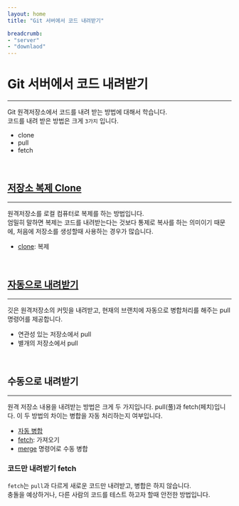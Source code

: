 ```yaml
---
layout: home
title: "Git 서버에서 코드 내려받기"

breadcrumb:
- "server"
- "downlaod"
---
```


# Git 서버에서 코드 내려받기
---
Git 원격저장소에서 코드를 내려 받는 방법에 대해서 학습니다.  
코드를 내려 받은 방법은 크게 `3가지` 입니다.  

* clone
* pull
* fetch

<br>

## [저장소 복제 Clone](clone)
---
원격저장소를 로컬 컴퓨터로 복제를 하는 방법입니다.  
엄밀히 말하면 복제는 코드를 내려받는다는 것보다 통제로 복사를 하는 의미이기 때문에, 처음에 저장소를 생성할때 사용하는 경우가 많습니다.

+ [clone](clone): 복제 

<br>

## [자동으로 내려받기](pull)
---
깃은 원격저장소의 커밋을 내려받고, 현재의 브랜치에 자동으로 병합처리를 해주는 pull 명령어를 제공합니다.  

* 연관성 있는 저장소에서 pull
* 별개의 저장소에서 pull

<br>

## 수동으로 내려받기
---
원격 저장소 내용을 내려받는 방법은 크게 두 가지입니다. pull(풀)과 fetch(페치)입니다. 이 두 방법의 차이는 병합을 자동 처리하는지 여부입니다. 

+ [자동 병합](fetch#1) 
+ [fetch](fetch#2): 가져오기 
+ [merge](fetch#3) 명령어로 수동 병합 

### 코드만 내려받기 fetch
`fetch`는 `pull`과 다르게 새로운 코드만 내려받고, 병합은 하지 않습니다.  
충돌을 예상하거나, 다른 사람의 코드를 테스트 하고자 할때 안전한 방법입니다.

<br>